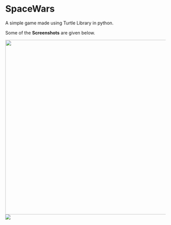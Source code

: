 # SpaceWars
A simple game made using Turtle Library in python.

Some of the **Screenshots** are given below.


<img src="https://user-images.githubusercontent.com/27866638/54981382-27bbff00-4fce-11e9-9694-983f2c00b0d0.png" width="550">

<img src="https://user-images.githubusercontent.com/27866638/54981222-cdbb3980-4fcd-11e9-987c-99cbf1c283d2.png">
    
